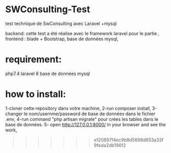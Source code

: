 
# SWConsulting-Test
test technique de SwConsulting  avec Laravel +mysql

 backend: cette test a été réalise avec le framework laravel pour le partie ,
 frontend : blade + Bootstrap,
 base de données mysql,
 
# requirement:
php7.4
laravel 8
base de données mysql
 
# how to install:
1-cloner cette repository dans votre machine,
2-run composer install,
3-changer le nom/usernme/password de base de données  dans le fichier .env,
4-run command "php artisan migrate" pour crées les tables dans le base de données.
5- open http://127.0.0.1:8000/ in your browser and see the work,




 
>>>>>>> e120897f4ec9b8d5698d653a33f9feda2db196f2
